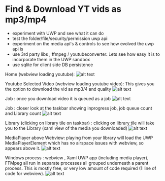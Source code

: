 # Find & Download YT vids as mp3/mp4

- experiment with UWP and see what it can do 
- test the folder/file/security/permission uwp api
- experiment on the media api's & controls to see how evolved the uwp api is
- use 3rd party libs , ffmpeg / youtubeconverter. Lets see how easy it is to incorporate them in the UWP sandbox
- use sqlite for client side DB persistence


Home (webview loading youtube): 
![alt text](https://github.com/liquidboy/YouTubeWatcher/raw/master/Assets/1.PNG)

Youtube Selected Video (webview loading youtube video):  This gives you the option to download the vid as mp3/4 and quality
![alt text](https://github.com/liquidboy/YouTubeWatcher/raw/master/Assets/2.PNG "")

Job : once you download video it is queued as a job
![alt text](https://github.com/liquidboy/YouTubeWatcher/raw/master/Assets/3.PNG "")

Job : closer look at the taskbar showing inprogress job, job queue count and Library count
![alt text](https://github.com/liquidboy/YouTubeWatcher/raw/master/Assets/4.png "")

Library (clicking on library tile on taskbar) : clicking on library tile will take you to the Library (xaml view of the media you downloaded)
![alt text](https://github.com/liquidboy/YouTubeWatcher/raw/master/Assets/5.PNG "")

MediaPlayer above Webview: playing from your library will load the UWP MediaPlayerElement which has no airspace issues with webview, so appears above it.
![alt text](https://github.com/liquidboy/YouTubeWatcher/raw/master/Assets/6.PNG "")

Windows process : webview , Xaml UWP app (including media player), FFMpeg all run in separate processes all grouped underneath a parent process. This is mostly free, or very low amount of code required (1 line of code for webview).
![alt text](https://github.com/liquidboy/YouTubeWatcher/raw/master/Assets/7.png "")
